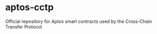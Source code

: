 # aptos-cctp
Official repository for Aptos smart contracts used by the Cross-Chain Transfer Protocol
